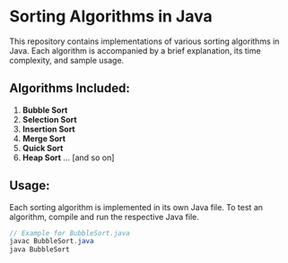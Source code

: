 # Sorting Algorithms in Java

This repository contains implementations of various sorting algorithms in Java. Each algorithm is accompanied by a brief explanation, its time complexity, and sample usage.

## Algorithms Included:

1. **Bubble Sort**
2. **Selection Sort**
3. **Insertion Sort**
4. **Merge Sort**
5. **Quick Sort**
6. **Heap Sort**
... [and so on]

## Usage:

Each sorting algorithm is implemented in its own Java file. To test an algorithm, compile and run the respective Java file.

```java
// Example for BubbleSort.java
javac BubbleSort.java
java BubbleSort

